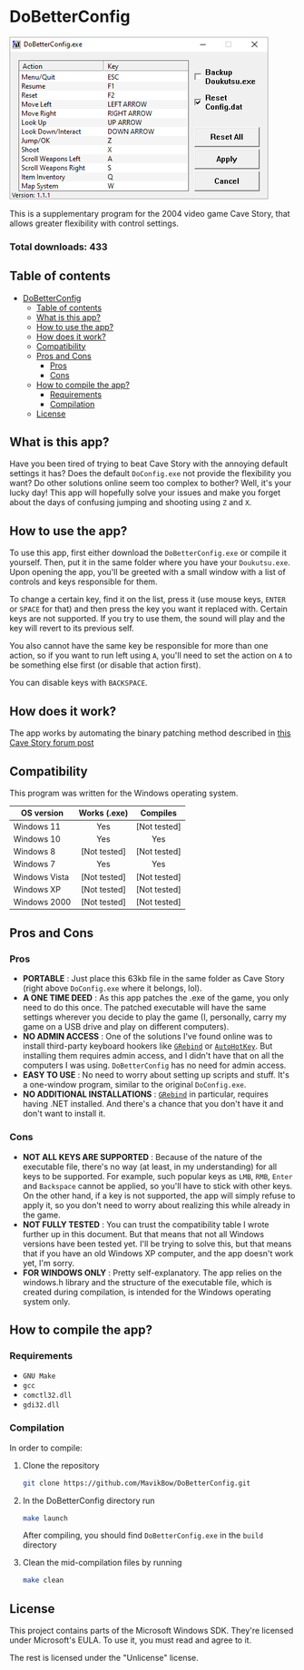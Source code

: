 # DoBetterConfig

![screenshot\_v111.png](/screenshot_v111.png)

This is a supplementary program for the 2004 video game Cave Story, that allows greater flexibility with control settings.

### Total downloads: 433

## Table of contents

- [DoBetterConfig](#dobetterconfig)
  - [Table of contents](#table-of-contents)
  - [What is this app?](#what-is-this-app)
  - [How to use the app?](#how-to-use-the-app)
  - [How does it work?](#how-does-it-work)
  - [Compatibility](#compatibility)
  - [Pros and Cons](#pros-and-cons)
    - [Pros](#pros)
    - [Cons](#cons)
  - [How to compile the app?](#how-to-compile-the-app)
    - [Requirements](#requirements)
    - [Compilation](#compilation)
  - [License](#license)

## What is this app?

Have you been tired of trying to beat Cave Story with the annoying default settings it has? Does the default `DoConfig.exe` not provide the flexibility you want? Do other solutions online seem too complex to bother? Well, it's your lucky day! This app will hopefully solve your issues and make you forget about the days of confusing jumping and shooting using `Z` and `X`.

## How to use the app?

To use this app, first either download the `DoBetterConfig.exe` or compile it yourself. Then, put it in the same folder where you have your `Doukutsu.exe`. Upon opening the app, you'll be greeted with a small window with a list of controls and keys responsible for them.

To change a certain key, find it on the list, press it (use mouse keys, `ENTER` or `SPACE` for that) and then press the key you want it replaced with. Certain keys are not supported. If you try to use them, the sound will play and the key will revert to its previous self.

You also cannot have the same key be responsible for more than one action, so if you want to run left using `A`, you'll need to set the action on `A` to be something else first (or disable that action first).

You can disable keys with `BACKSPACE`.

## How does it work?

The app works by automating the binary patching method described in [this Cave Story forum post](https://forum.cavestory.org/threads/help-changing-controls.3017/)

## Compatibility

This program was written for the Windows operating system.

| OS version | Works (.exe) | Compiles |
| ---------- | :----------: | :------: |
| Windows 11 | Yes | [Not tested] |
| Windows 10 | Yes | Yes |
| Windows 8  | [Not tested] | [Not tested] |
| Windows 7  | Yes | Yes |
| Windows Vista | [Not tested] | [Not tested] |
| Windows XP | [Not tested] | [Not tested] |
| Windows 2000 | [Not tested] | [Not tested] |

## Pros and Cons

### Pros

- **PORTABLE** : Just place this 63kb file in the same folder as Cave Story (right above `DoConfig.exe` where it belongs, lol).
- **A ONE TIME DEED** : As this app patches the .exe of the game, you only need to do this once. The patched executable will have the same settings wherever you decide to play the game (I, personally, carry my game on a USB drive and play on different computers).
- **NO ADMIN ACCESS** : One of the solutions I've found online was to install third-party keyboard hookers like [`GRebind`](https://www.cavestory.org/download/miscellaneous-tools.php) or [`AutoHotKey`](https://www.autohotkey.com/). But installing them requires admin access, and I didn't have that on all the computers I was using. `DoBetterConfig` has no need for admin access.
- **EASY TO USE** : No need to worry about setting up scripts and stuff. It's a one-window program, similar to the original `DoConfig.exe`.
- **NO ADDITIONAL INSTALLATIONS** : [`GRebind`](https://www.cavestory.org/download/miscellaneous-tools.php) in particular, requires having .NET installed. And there's a chance that you don't have it and don't want to install it.

### Cons

- **NOT ALL KEYS ARE SUPPORTED** : Because of the nature of the executable file, there's no way (at least, in my understanding) for all keys to be supported. For example, such popular keys as `LMB`, `RMB`, `Enter` and `Backspace` cannot be applied, so you'll have to stick with other keys. On the other hand, if a key is not supported, the app will simply refuse to apply it, so you don't need to worry about realizing this while already in the game.
- **NOT FULLY TESTED** : You can trust the compatibility table I wrote further up in this document. But that means that not all Windows versions have been tested yet. I'll be trying to solve this, but that means that if you have an old Windows XP computer, and the app doesn't work yet, I'm sorry.
- **FOR WINDOWS ONLY** : Pretty self-explanatory. The app relies on the windows.h library and the structure of the executable file, which is created during compilation, is intended for the Windows operating system only.

## How to compile the app?

### Requirements

- `GNU Make`
- `gcc`
- `comctl32.dll`
- `gdi32.dll`

### Compilation

In order to compile:

1. Clone the repository

    ```sh
    git clone https://github.com/MavikBow/DoBetterConfig.git
    ```

2. In the DoBetterConfig directory run

    ```sh
    make launch
    ```

    After compiling, you should find `DoBetterConfig.exe` in the `build` directory

3. Clean the mid-compilation files by running

    ```sh
    make clean
    ```

## License

This project contains parts of the Microsoft Windows SDK.
They're licensed under Microsoft's EULA. To use it, you must read and agree to it.

The rest is licensed under the "Unlicense" license.

